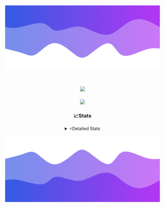 ![Header](./header.png)
<div align="center">

<h1 align="center">
  <a href="https://git.io/typing-svg">
    <img src="https://readme-typing-svg.herokuapp.com/?lines=Hello,+There!+%F0%9F%91%8B;This+is+chicho.;Owner+on+Ocean;&center=true&size=25">
  </a>
</h1>
  
<p align="center">
  <img src="https://lanyard.cnrad.dev/api/852683595378196480" />
</p>

### 📈Stats
<details>
    <summary> ⚡Detailed Stats</summary>
    <br/>

<!--START_SECTION:waka-->
![Code Time](http://img.shields.io/badge/Code%20Time-680%20hrs%2043%20mins-blue)

![Profile Views](http://img.shields.io/badge/Profile%20Views-48-blue)

**🐱 My GitHub Data** 

> 📦 75.0 kB Used in GitHub's Storage 
 > 
> 🚫 Not Opted to Hire
 > 
> 📜 15 Public Repositories 
 > 
> 🔑 6 Private Repositories 
 > 
**I'm a Night 🦉** 

```text
🌞 Morning                21 commits          █░░░░░░░░░░░░░░░░░░░░░░░░   05.59 % 
🌆 Daytime                44 commits          ███░░░░░░░░░░░░░░░░░░░░░░   11.70 % 
🌃 Evening                165 commits         ███████████░░░░░░░░░░░░░░   43.88 % 
🌙 Night                  146 commits         ██████████░░░░░░░░░░░░░░░   38.83 % 
```
📅 **I'm Most Productive on Tuesday** 

```text
Monday                   23 commits          ██░░░░░░░░░░░░░░░░░░░░░░░   06.12 % 
Tuesday                  103 commits         ███████░░░░░░░░░░░░░░░░░░   27.39 % 
Wednesday                72 commits          █████░░░░░░░░░░░░░░░░░░░░   19.15 % 
Thursday                 52 commits          ███░░░░░░░░░░░░░░░░░░░░░░   13.83 % 
Friday                   41 commits          ███░░░░░░░░░░░░░░░░░░░░░░   10.90 % 
Saturday                 34 commits          ██░░░░░░░░░░░░░░░░░░░░░░░   09.04 % 
Sunday                   51 commits          ███░░░░░░░░░░░░░░░░░░░░░░   13.56 % 
```


📊 **This Week I Spent My Time On** 

```text
🕑︎ Time Zone: America/Argentina/Buenos_Aires

💬 Programming Languages: 
Python                   2 hrs 32 mins       ██████████████░░░░░░░░░░░   57.74 % 
HTML                     1 hr 38 mins        █████████░░░░░░░░░░░░░░░░   37.36 % 
JavaScript               6 mins              █░░░░░░░░░░░░░░░░░░░░░░░░   02.39 % 
Go                       2 mins              ░░░░░░░░░░░░░░░░░░░░░░░░░   01.01 % 
CSS                      1 min               ░░░░░░░░░░░░░░░░░░░░░░░░░   00.66 % 

🔥 Editors: 
VS Code                  4 hrs 24 mins       █████████████████████████   100.00 % 

🐱‍💻 Projects: 
Unknown Project          4 hrs 24 mins       █████████████████████████   100.00 % 

💻 Operating System: 
Windows                  4 hrs 24 mins       █████████████████████████   100.00 % 
```

**I Mostly Code in JavaScript** 

```text
JavaScript               9 repos             ███████░░░░░░░░░░░░░░░░░░   29.03 % 
HTML                     6 repos             █████░░░░░░░░░░░░░░░░░░░░   19.35 % 
C#                       2 repos             ██░░░░░░░░░░░░░░░░░░░░░░░   06.45 % 
SCSS                     1 repo              █░░░░░░░░░░░░░░░░░░░░░░░░   03.23 % 
Batchfile                1 repo              █░░░░░░░░░░░░░░░░░░░░░░░░   03.23 % 
```




 Last Updated on 18/04/2024 12:22:09 UTC
<!--END_SECTION:waka-->
</details>

![Footer](./footer.png)
